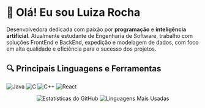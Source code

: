 # 👋 Olá! Eu sou Luiza Rocha

Desenvolvedora dedicada com paixão por **programação** e **inteligência artificial**. Atualmente estudante de Engenharia de Software, trabalho com soluções FrontEnd e BackEnd, expedição e modelagem de dados, com foco em alta qualidade e eficiência para o sucesso dos projetos. 

## 🔍 Principais Linguagens e Ferramentas

![Java](https://img.shields.io/badge/Java-ED8B00?style=for-the-badge&logo=java&logoColor=white)
![C](https://img.shields.io/badge/C-00599C?style=for-the-badge&logo=c&logoColor=white)
![C++](https://img.shields.io/badge/C%2B%2B-00599C?style=for-the-badge&logo=c%2B%2B&logoColor=white)
![React](https://img.shields.io/badge/React-20232A?style=for-the-badge&logo=react&logoColor=61DAFB)


<p align="center">
  <img src="https://github-readme-stats.vercel.app/api?username=luizarochal&show_icons=true&theme=dracula" alt="Estatísticas do GitHub"/>
  <img src="https://github-readme-stats.vercel.app/api/top-langs/?username=luizarochal&layout=compact&theme=dracula" alt="Linguagens Mais Usadas"/>
</p>

